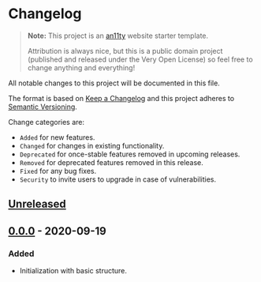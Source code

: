 # Changelog

> **Note:** This project is an [an11ty](https://github.com/an11ty/an11ty)
> website starter template.
>
> Attribution is always nice, but this is a public domain project (published
> and released under the Very Open License) so feel free to change anything
> and everything!

All notable changes to this project will be documented in this file.

The format is based on [Keep a Changelog](http://keepachangelog.com/en/1.0.0/)
and this project adheres to [Semantic Versioning](http://semver.org/spec/v2.0.0.html).

Change categories are:

* `Added` for new features.
* `Changed` for changes in existing functionality.
* `Deprecated` for once-stable features removed in upcoming releases.
* `Removed` for deprecated features removed in this release.
* `Fixed` for any bug fixes.
* `Security` to invite users to upgrade in case of vulnerabilities.

## [Unreleased]

## [0.0.0] - 2020-09-19
### Added
- Initialization with basic structure.

[Unreleased]: https://github.com/an11ty/starter/compare/v0.0.1...HEAD
[0.0.1]: https://github.com/an11ty/starter/compare/v0.0.0...v0.0.1
[0.0.0]: https://github.com/an11ty/starter/tree/v0.0.0

